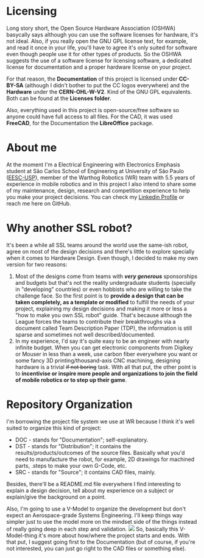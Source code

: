 # Licensing
Long story short, the Open Source Hardware Association (OSHWA) basycally says although you can use the software licenses for hardware, it's not ideal. Also, if you really open the GNU GPL license text, for example, and read it once in your life, you'll have to agree it's only suited for software even though people use it for other types of products. So the OSHWA suggests the use of a software license for licensing software, a dedicated license for documentation and a proper hardware license on your project.

For that reason, the **Documentation** of this project is licensed under **CC-BY-SA** (although I didn't bother to put the CC logos everywhere) and the **Hardware** under the **CERN-OHL-W-V2**. Kind of the GNU GPL equivalents. Both can be found at the **Licenses folder**.

Also, everything used in this project is open-source/free software so anyone could have full access to all files. For the CAD, it was used **FreeCAD**, for the Documentation the **LibreOffice** package.

# About me
At the moment I'm a Electrical Engineering with Electronics Emphasis student at São Carlos School of Engineering at University of São Paulo ([EESC-USP](https://eesc.usp.br/en/)), member of the Warthog Robotics (WR) team with 5.5 years of experience in mobile robotics and in this project I also intend to share some of my maintenance, design, research and competition experience to help you make your project decisions. You can check my [Linkedin Profile](https://www.linkedin.com/in/igorsantabarbara/) or reach me here on GitHub.

# Why another SSL robot?
It's been a while all SSL teams around the world use the same-ish robot, agree on most of the design decisions and there's little to explore specially when it comes to Hardware Design. Even though, I decided to make my own version for two reasons:
1. Most of the designs come from teams with ***very generous*** sponsorships and budgets but that's not the reality undergraduate students (specially in "developing" countries) or even hobbists who are willing to take the challenge face. So the first point is to **provide a design that can be taken completely, as a template or modified** to fulfill the needs of your project, explaining my design decisions and making it more or less a "how to make you own SSL robot" guide. That's because although the League forces the teams to contribute their breakthroughs via a document called Team Description Paper (TDP), the information is still sparse and sometimes not well described/documented.
2. In my experience, I'd say it's quite easy to be an engineer with nearly infinite budget. When you can get electronic components from Digikey or Mouser in less than a week, use carbon fiber everywhere you want or some fancy 3D printing/thousand-axis CNC machining, designing hardware is a trivial ~~if not boring~~ task. With all that put, the other point is to **incentivise or inspire more people and organizations to join the field of mobile robotics or to step up their game**.

# Repository Organization
I'm borrowing the project file system we use at WR because I think it's well suited to organize this kind of project:
- DOC - stands for "Documentation"; self-explanatory.
- DST - stands for "Distribution"; it contains the results/products/outcomes of the source files. Basically what you'd need to manufacture the robot, for example, 2D drawings for machined parts, .steps to make your own G-Code, etc. 
- SRC - stands for "Source"; it contains CAD files, mainly.

Besides, there'll be a README.md file everywhere I find interesting to explain a design decision, tell about my experience on a subject or explain/give the background on a point.

Also, I'm going to use a V-Model to organize the development but don't expect an Aerospace-grade Systems Engineering. I'll keep things way simpler just to use the model more on the mindset side of the things instead of really going deep in each step and validation.
<img src="https://user-images.githubusercontent.com/38017504/129079031-009f0c9a-4be0-4add-80eb-8f2cd120da57.png">
So, basically this V-Model-thing it's more about how/where the project starts and ends. With that put, I suggest going first to the Documentation (but of course, if you're not interested, you can just go right to the CAD files or something else).

